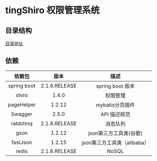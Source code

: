 # tingShiro 权限管理系统

## 目录结构
   [目录地址](tree)
   
## 依赖

依赖包 |  版本  | 描述
:----:  | :-----: | :------:
spring boot | 2.1.6.RELEASE | spring boot 版本
shiro |  1.4.0 | 权限管理
pageHelper | 1.2.12 | mybatis分页插件
Swagger | 2.5.0 | API 描述规范
rabbitmq | 2.1.6.RELEASE | 消息队列
gson | 1.2.12 | json第三方工具类(谷歌)
fastJson | 1.2.15 |  json第三方工具类（alibaba）
redis | 2.1.6.RELEASE | NoSQL


  
